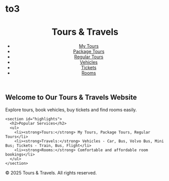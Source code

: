 # to3<!DOCTYPE html>
<html lang="en">
<head>
  <meta charset="UTF-8" />
  <meta name="viewport" content="width=device-width, initial-scale=1.0"/>
  <title>Tours & Travels</title>
  <link rel="stylesheet" href="css/style.css" />
</head>
<body>

  <header>
    <h1>Tours & Travels</h1>
    <nav>
      <ul>
        <li><a href="tours/my-tours.html">My Tours</a></li>
        <li><a href="tours/package-tours.html">Package Tours</a></li>
        <li><a href="tours/regular-tours.html">Regular Tours</a></li>
        <li><a href="travels/vehicles.html">Vehicles</a></li>
        <li><a href="travels/tickets.html">Tickets</a></li>
        <li><a href="rooms/rooms-display.html">Rooms</a></li>
      </ul>
    </nav>
  </header>

  <main>
    <section id="welcome">
      <h2>Welcome to Our Tours & Travels Website</h2>
      <p>Explore tours, book vehicles, buy tickets and find rooms easily.</p>
    </section>

    <section id="highlights">
      <h2>Popular Services</h2>
      <ul>
        <li><strong>Tours:</strong> My Tours, Package Tours, Regular Tours</li>
        <li><strong>Travels:</strong> Vehicles - Car, Bus, Volvo Bus, Mini Bus; Tickets - Train, Bus, Flight</li>
        <li><strong>Rooms:</strong> Comfortable and affordable room bookings</li>
      </ul>
    </section>
  </main>

  <footer>
    <p>&copy; 2025 Tours & Travels. All rights reserved.</p>
  </footer>

  <script src="js/script.js"></script>
</body>
</html>
